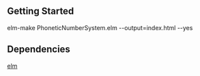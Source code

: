 ## Getting Started
elm-make PhoneticNumberSystem.elm --output=index.html --yes

## Dependencies
[elm](http://elm-lang.org/)
